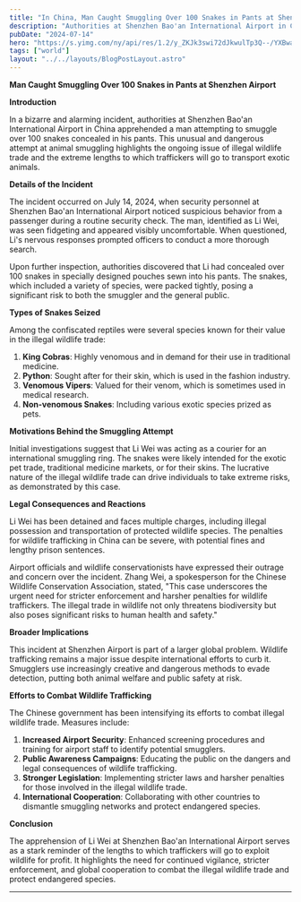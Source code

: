 ```yaml
---
title: "In China, Man Caught Smuggling Over 100 Snakes in Pants at Shenzhen Airport"
description: "Authorities at Shenzhen Bao'an International Airport in China apprehended a man attempting to smuggle over 100 snakes concealed in his pants."
pubDate: "2024-07-14"
hero: "https://s.yimg.com/ny/api/res/1.2/y_ZKJk3swi72dJkwulTp3Q--/YXBwaWQ9aGlnaGxhbmRlcjt3PTY0MDtoPTQ4MA--/https://media.zenfs.com/en/the_independent_577/71abb3bd9fd19a1f67cac957a57c69de"
tags: ["world"]
layout: "../../layouts/BlogPostLayout.astro"
---
```

**Man Caught Smuggling Over 100 Snakes in Pants at Shenzhen Airport**

**Introduction**

In a bizarre and alarming incident, authorities at Shenzhen Bao'an International Airport in China apprehended a man attempting to smuggle over 100 snakes concealed in his pants. This unusual and dangerous attempt at animal smuggling highlights the ongoing issue of illegal wildlife trade and the extreme lengths to which traffickers will go to transport exotic animals.

**Details of the Incident**

The incident occurred on July 14, 2024, when security personnel at Shenzhen Bao'an International Airport noticed suspicious behavior from a passenger during a routine security check. The man, identified as Li Wei, was seen fidgeting and appeared visibly uncomfortable. When questioned, Li's nervous responses prompted officers to conduct a more thorough search.

Upon further inspection, authorities discovered that Li had concealed over 100 snakes in specially designed pouches sewn into his pants. The snakes, which included a variety of species, were packed tightly, posing a significant risk to both the smuggler and the general public.

**Types of Snakes Seized**

Among the confiscated reptiles were several species known for their value in the illegal wildlife trade:

1. **King Cobras**: Highly venomous and in demand for their use in traditional medicine.
2. **Python**: Sought after for their skin, which is used in the fashion industry.
3. **Venomous Vipers**: Valued for their venom, which is sometimes used in medical research.
4. **Non-venomous Snakes**: Including various exotic species prized as pets.

**Motivations Behind the Smuggling Attempt**

Initial investigations suggest that Li Wei was acting as a courier for an international smuggling ring. The snakes were likely intended for the exotic pet trade, traditional medicine markets, or for their skins. The lucrative nature of the illegal wildlife trade can drive individuals to take extreme risks, as demonstrated by this case.

**Legal Consequences and Reactions**

Li Wei has been detained and faces multiple charges, including illegal possession and transportation of protected wildlife species. The penalties for wildlife trafficking in China can be severe, with potential fines and lengthy prison sentences.

Airport officials and wildlife conservationists have expressed their outrage and concern over the incident. Zhang Wei, a spokesperson for the Chinese Wildlife Conservation Association, stated, "This case underscores the urgent need for stricter enforcement and harsher penalties for wildlife traffickers. The illegal trade in wildlife not only threatens biodiversity but also poses significant risks to human health and safety."

**Broader Implications**

This incident at Shenzhen Airport is part of a larger global problem. Wildlife trafficking remains a major issue despite international efforts to curb it. Smugglers use increasingly creative and dangerous methods to evade detection, putting both animal welfare and public safety at risk.

**Efforts to Combat Wildlife Trafficking**

The Chinese government has been intensifying its efforts to combat illegal wildlife trade. Measures include:

1. **Increased Airport Security**: Enhanced screening procedures and training for airport staff to identify potential smugglers.
2. **Public Awareness Campaigns**: Educating the public on the dangers and legal consequences of wildlife trafficking.
3. **Stronger Legislation**: Implementing stricter laws and harsher penalties for those involved in the illegal wildlife trade.
4. **International Cooperation**: Collaborating with other countries to dismantle smuggling networks and protect endangered species.

**Conclusion**

The apprehension of Li Wei at Shenzhen Bao'an International Airport serves as a stark reminder of the lengths to which traffickers will go to exploit wildlife for profit. It highlights the need for continued vigilance, stricter enforcement, and global cooperation to combat the illegal wildlife trade and protect endangered species.

---